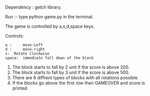 Dependency :  getch library.

Run :-
type python game.py in the terminal.



The game is controlled by a,s,d,space keys.

Controls:

	a : 	move-Left
	d : 	move-right
	s:	Rotate Clockwise
	space:  immediate fall down of the block


1. The block starts to fall by 2 unit if the score is above 200.
2. The block starts to fall by 3 unit if the score is above 500.
3. There are 6 diffrent types of blocks with all rotations possible. 
4. If the blocks go above the first row  then GAMEOVER and score is printed.

